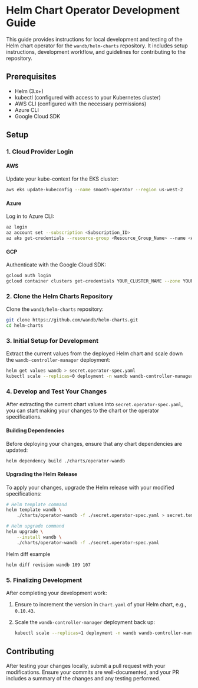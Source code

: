 # Helm Chart Operator Development Guide

This guide provides instructions for local development and testing of the Helm chart operator for the `wandb/helm-charts` repository. It includes setup instructions, development workflow, and guidelines for contributing to the repository.

## Prerequisites

- Helm (3.x+)
- kubectl (configured with access to your Kubernetes cluster)
- AWS CLI (configured with the necessary permissions)
- Azure CLI
- Google Cloud SDK

## Setup

### 1. Cloud Provider Login

#### AWS

Update your kube-context for the EKS cluster:

```bash
aws eks update-kubeconfig --name smooth-operator --region us-west-2
```

#### Azure

Log in to Azure CLI:

```bash
az login
az account set --subscription <Subscription_ID>
az aks get-credentials --resource-group <Resource_Group_Name> --name <AKS_Cluster_Name>
```

#### GCP

Authenticate with the Google Cloud SDK:

```bash
gcloud auth login
gcloud container clusters get-credentials YOUR_CLUSTER_NAME --zone YOUR_ZONE --project YOUR_PROJECT
```

### 2. Clone the Helm Charts Repository

Clone the `wandb/helm-charts` repository:

```bash
git clone https://github.com/wandb/helm-charts.git
cd helm-charts
```

### 3. Initial Setup for Development

Extract the current values from the deployed Helm chart and scale down the `wandb-controller-manager` deployment:

```bash
helm get values wandb > secret.operator-spec.yaml
kubectl scale --replicas=0 deployment -n wandb wandb-controller-manager
```

### 4. Develop and Test Your Changes

After extracting the current chart values into `secret.operator-spec.yaml`, you can start making your changes to the chart or the operator specifications.

#### Building Dependencies

Before deploying your changes, ensure that any chart dependencies are updated:

```bash
helm dependency build ./charts/operator-wandb
```

#### Upgrading the Helm Release

To apply your changes, upgrade the Helm release with your modified specifications:

```bash
# Helm template command
helm template wandb \
    ./charts/operator-wandb -f ./secret.operator-spec.yaml > secret.template.yaml

# Helm upgrade command
helm upgrade \
    --install wandb \
    ./charts/operator-wandb -f ./secret.operator-spec.yaml

```

Helm diff example

```bash
helm diff revision wandb 109 107
```

### 5. Finalizing Development

After completing your development work:

1. Ensure to increment the version in `Chart.yaml` of your Helm chart, e.g., `0.10.43`.
2. Scale the `wandb-controller-manager` deployment back up:

   ```bash
   kubectl scale --replicas=1 deployment -n wandb wandb-controller-manager
   ```

## Contributing

After testing your changes locally, submit a pull request with your modifications. Ensure your commits are well-documented, and your PR includes a summary of the changes and any testing performed.
